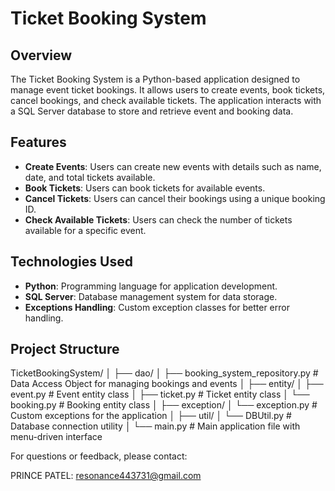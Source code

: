 # Ticket Booking System

## Overview

The Ticket Booking System is a Python-based application designed to manage event ticket bookings. It allows users to create events, book tickets, cancel bookings, and check available tickets. The application interacts with a SQL Server database to store and retrieve event and booking data.

## Features

- **Create Events**: Users can create new events with details such as name, date, and total tickets available.
- **Book Tickets**: Users can book tickets for available events.
- **Cancel Tickets**: Users can cancel their bookings using a unique booking ID.
- **Check Available Tickets**: Users can check the number of tickets available for a specific event.

## Technologies Used

- **Python**: Programming language for application development.
- **SQL Server**: Database management system for data storage.
- **Exceptions Handling**: Custom exception classes for better error handling.
  
## Project Structure

TicketBookingSystem/ │ ├── dao/ │ ├── booking_system_repository.py # Data Access Object for managing bookings and events │ ├── entity/ │ ├── event.py # Event entity class │ ├── ticket.py # Ticket entity class │ └── booking.py # Booking entity class │ ├── exception/ │ └── exception.py # Custom exceptions for the application │ ├── util/ │ └── DBUtil.py # Database connection utility │ └── main.py # Main application file with menu-driven interface

For questions or feedback, please contact:

PRINCE PATEL: resonance443731@gmail.com
